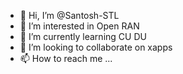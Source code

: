 - 👋 Hi, I’m @Santosh-STL
- 👀 I’m interested in Open RAN     
- 🌱 I’m currently learning CU DU 
- 💞️ I’m looking to collaborate on xapps
- 📫 How to reach me ...

<!---
Santosh-STL/Santosh-STL is a ✨ special ✨ repository because its `README.md` (this file) appears on your GitHub profile.
You can click the Preview link to take a look at your changes.
--->

